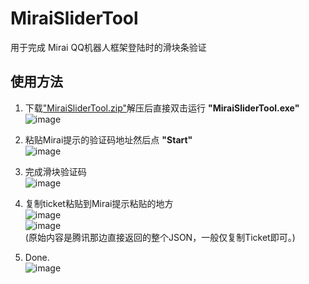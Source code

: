 # MiraiSliderTool
用于完成 Mirai QQ机器人框架登陆时的滑块条验证
## 使用方法
1. 下载["MiraiSliderTool.zip"](https://github.com/SwaggyMacro/MIraiSliderTool/releases/download/0.1/MiraiSliderTool.zip)解压后直接双击运行 **"MiraiSliderTool.exe"**  
![image](https://user-images.githubusercontent.com/38845682/161411843-ecea3c61-de85-4e8a-8758-0f9f37bc3ad1.png)

2. 粘贴Mirai提示的验证码地址然后点 **"Start"**  
![image](https://user-images.githubusercontent.com/38845682/161411895-97efbfe2-b00e-4f48-9a0c-906f8683facc.png)

3. 完成滑块验证码  
![image](https://user-images.githubusercontent.com/38845682/161411912-f6385f2c-1da1-4fff-8050-eb3ab6072b78.png)

4. 复制ticket粘贴到Mirai提示粘贴的地方  
![image](https://user-images.githubusercontent.com/38845682/161411917-8282be14-b900-4afe-a7bb-70d19b75c1f7.png)  
![image](https://user-images.githubusercontent.com/38845682/161411924-f6ba1e32-0b00-46ec-b3fd-0bec49ddbfc1.png)  
(原始内容是腾讯那边直接返回的整个JSON，一般仅复制Ticket即可。)

5. Done.  
![image](https://user-images.githubusercontent.com/38845682/161411959-58629c0b-edda-48ea-8c2d-59d74f641e81.png)


